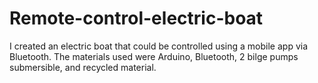 # Remote-control-electric-boat

I created an electric boat that could be controlled using a mobile app via Bluetooth. The materials used were Arduino, Bluetooth, 2 bilge pumps submersible, and recycled material.

